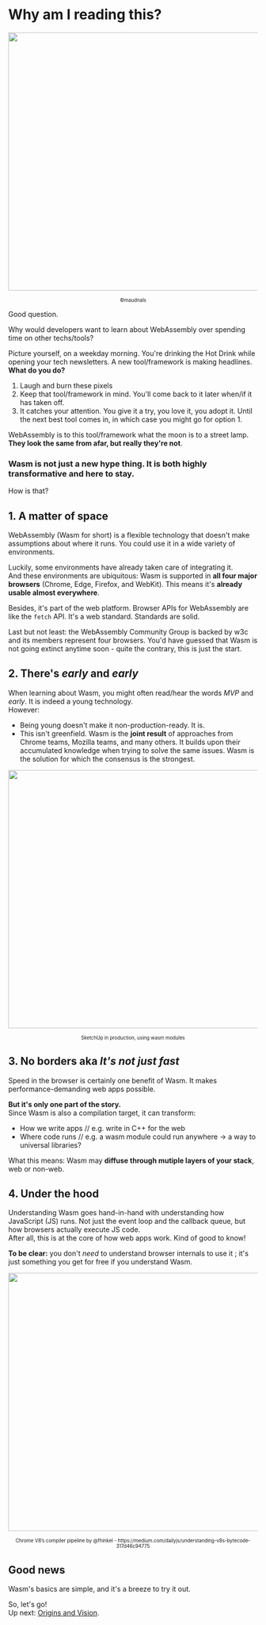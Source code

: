 # Why am I reading this?

<p align="center">
<img width="520" src="https://raw.githubusercontent.com/maudnals/wasm-nano-handbook/master/img/why-am-i.jpg">  
  <div align="center"><sub><sup>©maudnals</sup></sub></div> 
</p>

Good question.

Why would developers want to learn about WebAssembly over spending time on other techs/tools?

Picture yourself, on a weekday morning. You're drinking the Hot Drink while opening your tech newsletters.
A new tool/framework is making headlines.  
**What do you do?**

1. Laugh and burn these pixels
2. Keep that tool/framework in mind. You'll come back to it later when/if it has taken off.
3. It catches your attention. You give it a try, you love it, you adopt it. Until the next best tool comes in, in which case you might go for option 1.

WebAssembly is to this tool/framework what the moon is to a street lamp.  
**They look the same from afar, but really they're not**.

### Wasm is not just a new hype thing. It is both highly transformative and here to stay.

How is that?

## 1. A matter of space

WebAssembly (Wasm for short) is a flexible technology that doesn't make assumptions about where it runs. You could use it in a wide variety of environments.

Luckily, some environments have already taken care of integrating it.  
And these environments are ubiquitous: Wasm is supported in **all four major browsers** (Chrome, Edge, Firefox, and WebKit). This means it's **already usable almost everywhere**.

Besides, it's part of the web platform. Browser APIs for WebAssembly are like the `fetch` API. It's a web standard. Standards are solid.

Last but not least: the WebAssembly Community Group is backed by w3c and its members represent four browsers. You'd have guessed that Wasm is not going extinct anytime soon - quite the contrary, this is just the start.

## 2. There's _early_ and _early_

When learning about Wasm, you might often read/hear the words _MVP_ and _early_. It is indeed a young technology.  
However:

- Being young doesn't make it non-production-ready. It is.
- This isn't greenfield. Wasm is the **joint result** of approaches from Chrome teams, Mozilla teams, and many others. It builds upon their accumulated knowledge when trying to solve the same issues. Wasm is the solution for which the consensus is the strongest.

<p align="center">
<img width="520" src="https://raw.githubusercontent.com/maudnals/wasm-nano-handbook/master/img/sketchup.png">  
  <div align="center"><sub><sup>SketchUp in production, using wasm modules</sup></sub></div> 
</p>

## 3. No borders aka _It's not just fast_

Speed in the browser is certainly one benefit of Wasm. It makes performance-demanding web apps possible.

**But it's only one part of the story.**  
Since Wasm is also a compilation target, it can transform:

- How we write apps // e.g. write in C++ for the web
- Where code runs // e.g. a wasm module could run anywhere -> a way to universal libraries?

What this means: Wasm may **diffuse through mutiple layers of your stack**, web or non-web.

## 4. Under the hood

Understanding Wasm goes hand-in-hand with understanding how JavaScript (JS) runs. Not just the event loop and the callback queue, but how browsers actually execute JS code.  
After all, this is at the core of how web apps work. Kind of good to know!

**To be clear:** you don't _need_ to understand browser internals to use it ; it's just something you get for free if you understand Wasm.

<p align="center">
<img width="520" src="https://cdn-images-1.medium.com/max/1440/1*ZIH_wjqDfZn6NRKsDi9mvA.png">  
  <div align="center"><sub><sup>Chrome V8’s compiler pipeline by @fhinkel - https://medium.com/dailyjs/understanding-v8s-bytecode-317d46c94775</sup></sub></div> 
</p>

## Good news

Wasm's basics are simple, and it's a breeze to try it out.

So, let's go!  
Up next: [Origins and Vision](https://github.com/maudnals/wasm-nano-handbook/blob/master/1-wasm-vision.md).
